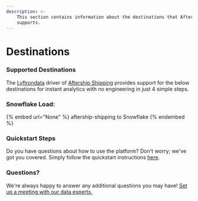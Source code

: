 ```yaml
---
description: >-
    This section contains information about the destinations that Aftership Shipping
    supports.
---
```


# Destinations

### Supported Destinations

The [Lyftrondata](https://www.lyftrondata.com/) driver of [Aftership Shipping](None) provides support for the below destinations for instant analytics with no engineering in just 4 simple steps.

### Snowflake Load:

{% embed url="None" %}
aftership-shipping to Snowflake
{% endembed %}

### Quickstart Steps

Do you have questions about how to use the platform? Don't worry; we've got you covered. Simply follow the quickstart instructions [here](README.md).

### Questions? <a href="#questions" id="questions"></a>

We're always happy to answer any additional questions you may have! [Set up a meeting with our data experts.](https://www.lyftrondata.com/book-a-meeting/)
